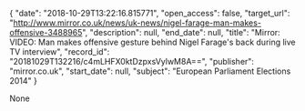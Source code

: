 {
  "date": "2018-10-29T13:22:16.815771", 
  "open_access": false, 
  "target_url": "http://www.mirror.co.uk/news/uk-news/nigel-farage-man-makes-offensive-3488965", 
  "description": null, 
  "end_date": null, 
  "title": "Mirror: VIDEO: Man makes offensive gesture behind Nigel Farage's back during live TV interview", 
  "record_id": "20181029T132216/c4mLHFX0ktDzpxsVylwM8A==", 
  "publisher": "mirror.co.uk", 
  "start_date": null, 
  "subject": "European Parliament Elections 2014"
}

None